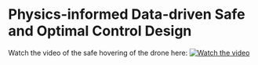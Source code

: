 # Physics-informed Data-driven Safe and Optimal Control Design


Watch the video of the safe hovering of the drone here: [![Watch the video](https://img.youtube.com/vi/LdfYQQp4STU/0.jpg)](https://www.youtube.com/watch?v=LdfYQQp4STU)


